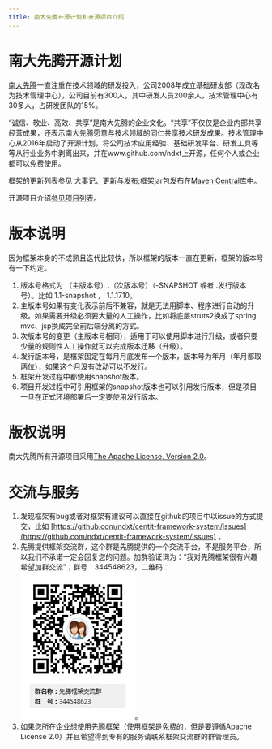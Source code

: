 ```yaml
---
title: 南大先腾开源计划和开源项目介绍
---
```


# 南大先腾开源计划

[南大先腾](http://www.centit.com/)一直注重在技术领域的研发投入，公司2008年成立基础研发部（现改名为技术管理中心），公司目前有300人，其中研发人员200余人，技术管理中心有30多人，占研发团队的15%。

“诚信、敬业、高效、共享”是南大先腾的企业文化。“共享”不仅仅是企业内部共享经营成果，还表示南大先腾愿意与技术领域的同仁共享技术研发成果。技术管理中心从2016年启动了开源计划，将公司技术应用经验、基础研发平台、研发工具等等从行业业务中剥离出来，并在www.github.com/ndxt上开源，任何个人或企业都可以免费使用。

框架的更新列表参见 [大事记、更新与发布](/UPDATE_LOG.md);框架jar包发布在[Maven Central](http://central.maven.org/maven2/com/centit/)库中。

开源项目介绍[参见项目列表](/projects.md)。

# 版本说明

因为框架本身的不成熟且迭代比较快，所以框架的版本一直在更新，框架的版本号有一下约定。  
  1. 版本号格式为 （主版本号）.（次版本号）（-SNAPSHOT 或者 .发行版本号）。比如 1.1-snapshot ， 1.1.1710。  
  2. 主版本号如果有变化表示前后不兼容，就是无法用脚本、程序进行自动的升级。如果需要升级必须要大量的人工操作，比如将底层struts2换成了spring mvc、jsp换成完全前后端分离的方式。  
  3. 次版本号的变更（主版本号相同），适用于可以使用脚本进行升级，或者只要少量的规则性人工操作就可以完成版本迁移（升级）。  
  4. 发行版本号，是框架固定在每月月底发布一个版本，版本号为年月（年月都取两位），如果这个月没有改动可以不发行。  
  5. 框架开发过程中都使用snapshot版本。  
  6. 项目开发过程中可引用框架的snapshot版本也可以引用发行版本，但是项目一旦在正式环境部署后一定要使用发行版本。

# 版权说明

南大先腾所有开源项目采用[The Apache License, Version 2.0](http://www.apache.org/licenses/LICENSE-2.0.txt)。

# 交流与服务

1. 发现框架有bug或者对框架有建议可以直接在github的项目中以issue的方式提交，比如 [https://github.com/ndxt/centit-framework-system/issues](https://github.com/ndxt/centit-framework-system/issues) 。
2. 先腾提供框架交流群，这个群是先腾提供的一个交流平台，不是服务平台，所以我们不承诺一定会回复您的问题。加群验证词为：“我对先腾框架很有兴趣希望加群交流”；群号：344548623，二维码：
   ![](/assets/qq_qun.png)。
3. 如果您所在企业想使用先腾框架（使用框架是免费的，但是要遵循Apache License 2.0）并且希望得到专有的服务请联系框架交流群的群管理员。    




